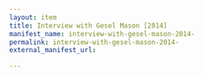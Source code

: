 ```yaml
---
layout: item
title: Interview with Gesel Mason [2014]
manifest_name: interview-with-gesel-mason-2014-
permalink: interview-with-gesel-mason-2014-
external_manifest_url: 

---
```

<!-- Add an essay or interpretive material below this line,
using HTML or markdown.  Do not modify this file above this line -->
